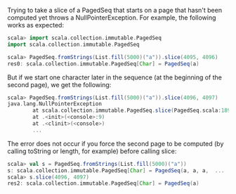 Trying to take a slice of a PagedSeq that starts on a page that hasn't been computed yet throws a NullPointerException. For example, the following works as expected:

```scala
scala> import scala.collection.immutable.PagedSeq
import scala.collection.immutable.PagedSeq

scala> PagedSeq.fromStrings(List.fill(5000)("a")).slice(4095, 4096)
res0: scala.collection.immutable.PagedSeq[Char] = PagedSeq(a)
```

But if we start one character later in the sequence (at the beginning of the second page), we get the following:

```scala
scala> PagedSeq.fromStrings(List.fill(5000)("a")).slice(4096, 4097)
java.lang.NullPointerException
        at scala.collection.immutable.PagedSeq.slice(PagedSeq.scala:189)
        at .<init>(<console>:9)
        at .<clinit>(<console>)
        ...
```

The error does not occur if you force the second page to be computed (by calling toString or length, for example) before calling slice:

```scala
scala> val s = PagedSeq.fromStrings(List.fill(5000)("a"))
s: scala.collection.immutable.PagedSeq[Char] = PagedSeq(a, a, a,  ...
scala> s.slice(4096, 4097)
res2: scala.collection.immutable.PagedSeq[Char] = PagedSeq(a)
```
